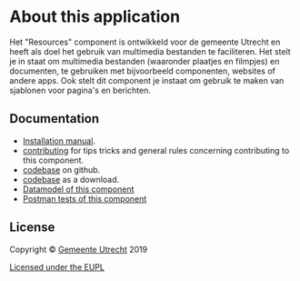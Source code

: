 # About this application

Het "Resources" component is ontwikkeld voor de gemeente Utrecht en heeft als doel het gebruik van multimedia bestanden te faciliteren. Het stelt je in staat om multimedia bestanden (waaronder plaatjes en filmpjes) en documenten, te gebruiken met bijvoorbeeld componenten, websites of andere apps. Ook stelt dit component je instaat om gebruik te maken van sjablonen voor pagina's en berichten.

## Documentation

- [Installation manual](https://github.com/ConductionNL/resourcescomponent/blob/master/INSTALLATION.md).
- [contributing](https://github.com/ConductionNL/resourcescomponent/blob/master/CONTRIBUTING.md) for tips tricks and general rules concerning contributing to this component.
- [codebase](https://github.com/ConductionNL/resourcescomponent) on github.
- [codebase](https://github.com/ConductionNL/resourcescomponent/archive/master.zip) as a download.
- [Datamodel of this component](api/public/schema/datamodel.pdf)
- [Postman tests of this component](api/public/schema/ac.postman_collection.json)


## License
Copyright &copy; [Gemeente Utrecht](https://www.utrecht.nl/)  2019 

[Licensed under the EUPL](LICENCE.md)





